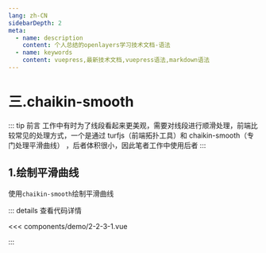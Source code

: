 ```yaml
---
lang: zh-CN
sidebarDepth: 2
meta:
  - name: description
    content: 个人总结的openlayers学习技术文档-语法
  - name: keywords
    content: vuepress,最新技术文档,vuepress语法,markdown语法
---
```


# 三.chaikin-smooth

::: tip 前言
工作中有时为了线段看起来更美观，需要对线段进行顺滑处理，前端比较常见的处理方式，一个是通过 turfjs（前端拓扑工具）和 chaikin-smooth（专门处理平滑曲线） ，后者体积很小，因此笔者工作中使用后者
:::

## 1.绘制平滑曲线

使用`chaikin-smooth`绘制平滑曲线


  <Container url="/resume/?type=openlayers&name=2-2-3-1.vue" />

::: details 查看代码详情

<<< components/demo/2-2-3-1.vue

:::
